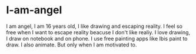 # I-am-angel
I am angel, I am 16 years old, I like drawing and escaping reality. I feel so free when I want to escape reality beacuse I don't like realiy.
I love drawing, I draw on notebook and on phone. I use free painting apps like Ibis paint to draw.
I also animate. But only when I am motivated to.
